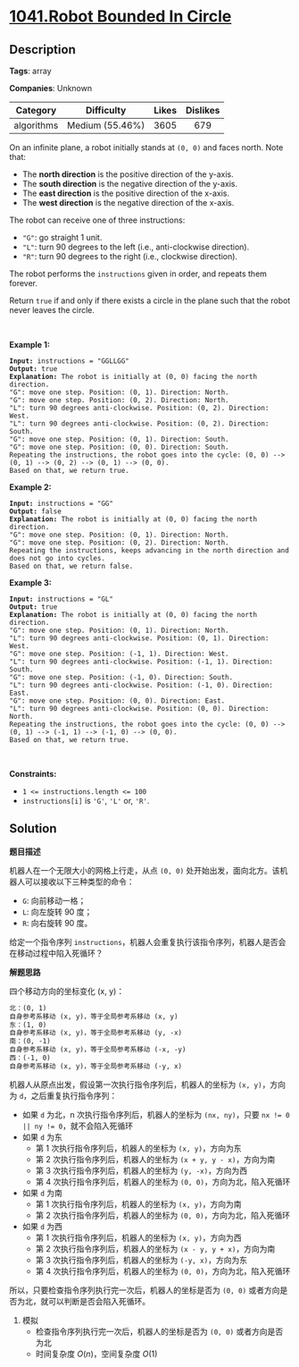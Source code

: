 # [1041.Robot Bounded In Circle](https://leetcode.com/problems/robot-bounded-in-circle/description/)

## Description

**Tags**: array

**Companies**: Unknown

|  Category  |   Difficulty    | Likes | Dislikes |
| :--------: | :-------------: | :---: | :------: |
| algorithms | Medium (55.46%) | 3605  |   679    |

<p>On an infinite plane, a robot initially stands at <code>(0, 0)</code> and faces north. Note that:</p>
<ul>
  <li>The <strong>north direction</strong> is the positive direction of the y-axis.</li>
  <li>The <strong>south direction</strong> is the negative direction of the y-axis.</li>
  <li>The <strong>east direction</strong> is the positive direction of the x-axis.</li>
  <li>The <strong>west direction</strong> is the negative direction of the x-axis.</li>
</ul>
<p>The robot can receive one of three instructions:</p>
<ul>
  <li><code>&quot;G&quot;</code>: go straight 1 unit.</li>
  <li><code>&quot;L&quot;</code>: turn 90 degrees to the left (i.e., anti-clockwise direction).</li>
  <li><code>&quot;R&quot;</code>: turn 90 degrees to the right (i.e., clockwise direction).</li>
</ul>
<p>The robot performs the <code>instructions</code> given in order, and repeats them forever.</p>
<p>Return <code>true</code> if and only if there exists a circle in the plane such that the robot never leaves the circle.</p>
<p>&nbsp;</p>
<p><strong class="example">Example 1:</strong></p>
<pre><code><strong>Input:</strong> instructions = &quot;GGLLGG&quot;
<strong>Output:</strong> true
<strong>Explanation:</strong> The robot is initially at (0, 0) facing the north direction.
&quot;G&quot;: move one step. Position: (0, 1). Direction: North.
&quot;G&quot;: move one step. Position: (0, 2). Direction: North.
&quot;L&quot;: turn 90 degrees anti-clockwise. Position: (0, 2). Direction: West.
&quot;L&quot;: turn 90 degrees anti-clockwise. Position: (0, 2). Direction: South.
&quot;G&quot;: move one step. Position: (0, 1). Direction: South.
&quot;G&quot;: move one step. Position: (0, 0). Direction: South.
Repeating the instructions, the robot goes into the cycle: (0, 0) --&gt; (0, 1) --&gt; (0, 2) --&gt; (0, 1) --&gt; (0, 0).
Based on that, we return true.</code></pre>
<p><strong class="example">Example 2:</strong></p>
<pre><code><strong>Input:</strong> instructions = &quot;GG&quot;
<strong>Output:</strong> false
<strong>Explanation:</strong> The robot is initially at (0, 0) facing the north direction.
&quot;G&quot;: move one step. Position: (0, 1). Direction: North.
&quot;G&quot;: move one step. Position: (0, 2). Direction: North.
Repeating the instructions, keeps advancing in the north direction and does not go into cycles.
Based on that, we return false.</code></pre>
<p><strong class="example">Example 3:</strong></p>
<pre><code><strong>Input:</strong> instructions = &quot;GL&quot;
<strong>Output:</strong> true
<strong>Explanation:</strong> The robot is initially at (0, 0) facing the north direction.
&quot;G&quot;: move one step. Position: (0, 1). Direction: North.
&quot;L&quot;: turn 90 degrees anti-clockwise. Position: (0, 1). Direction: West.
&quot;G&quot;: move one step. Position: (-1, 1). Direction: West.
&quot;L&quot;: turn 90 degrees anti-clockwise. Position: (-1, 1). Direction: South.
&quot;G&quot;: move one step. Position: (-1, 0). Direction: South.
&quot;L&quot;: turn 90 degrees anti-clockwise. Position: (-1, 0). Direction: East.
&quot;G&quot;: move one step. Position: (0, 0). Direction: East.
&quot;L&quot;: turn 90 degrees anti-clockwise. Position: (0, 0). Direction: North.
Repeating the instructions, the robot goes into the cycle: (0, 0) --&gt; (0, 1) --&gt; (-1, 1) --&gt; (-1, 0) --&gt; (0, 0).
Based on that, we return true.</code></pre>
<p>&nbsp;</p>
<p><strong>Constraints:</strong></p>
<ul>
  <li><code>1 &lt;= instructions.length &lt;= 100</code></li>
  <li><code>instructions[i]</code> is <code>&#39;G&#39;</code>, <code>&#39;L&#39;</code> or, <code>&#39;R&#39;</code>.</li>
</ul>

## Solution

**题目描述**

机器人在一个无限大小的网格上行走，从点 `(0, 0)` 处开始出发，面向北方。该机器人可以接收以下三种类型的命令：

- `G`: 向前移动一格；
- `L`: 向左旋转 90 度；
- `R`: 向右旋转 90 度。

给定一个指令序列 `instructions`，机器人会重复执行该指令序列，机器人是否会在移动过程中陷入死循环？

**解题思路**

四个移动方向的坐标变化 (x, y)：

```txt
北：(0, 1)
自身参考系移动 (x, y)，等于全局参考系移动 (x, y)
东：(1, 0)
自身参考系移动 (x, y)，等于全局参考系移动 (y, -x)
南：(0, -1)
自身参考系移动 (x, y)，等于全局参考系移动 (-x, -y)
西：(-1, 0)
自身参考系移动 (x, y)，等于全局参考系移动 (-y, x)
```

机器人从原点出发，假设第一次执行指令序列后，机器人的坐标为 `(x, y)`，方向为 `d`，之后重复执行指令序列：

- 如果 `d` 为北，n 次执行指令序列后，机器人的坐标为 `(nx, ny)`，只要 `nx != 0 || ny != 0`，就不会陷入死循环
- 如果 `d` 为东
  - 第 1 次执行指令序列后，机器人的坐标为 `(x, y)`，方向为东
  - 第 2 次执行指令序列后，机器人的坐标为 `(x + y, y - x)`，方向为南
  - 第 3 次执行指令序列后，机器人的坐标为 `(y, -x)`，方向为西
  - 第 4 次执行指令序列后，机器人的坐标为 `(0, 0)`，方向为北，陷入死循环
- 如果 `d` 为南
  - 第 1 次执行指令序列后，机器人的坐标为 `(x, y)`，方向为南
  - 第 2 次执行指令序列后，机器人的坐标为 `(0, 0)`，方向为北，陷入死循环
- 如果 `d` 为西
  - 第 1 次执行指令序列后，机器人的坐标为 `(x, y)`，方向为西
  - 第 2 次执行指令序列后，机器人的坐标为 `(x - y, y + x)`，方向为南
  - 第 3 次执行指令序列后，机器人的坐标为 `(-y, x)`，方向为东
  - 第 4 次执行指令序列后，机器人的坐标为 `(0, 0)`，方向为北，陷入死循环

所以，只要检查指令序列执行完一次后，机器人的坐标是否为 `(0, 0)` 或者方向是否为北，就可以判断是否会陷入死循环。

1. 模拟
   - 检查指令序列执行完一次后，机器人的坐标是否为 `(0, 0)` 或者方向是否为北
   - 时间复杂度 $O(n)$，空间复杂度 $O(1)$
